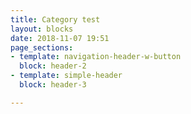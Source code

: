 ```yaml
---
title: Category test
layout: blocks
date: 2018-11-07 19:51
page_sections:
- template: navigation-header-w-button
  block: header-2
- template: simple-header
  block: header-3

---
```

